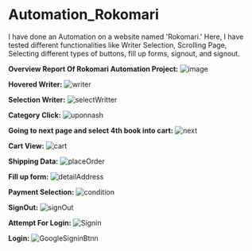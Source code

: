 # Automation_Rokomari
<p>I have done an Automation  on a website named 'Rokomari.' Here, I have tested different functionalities like Writer Selection, Scrolling Page, Selecting different types of buttons, fill up forms, signout, and signout. </p>

**Overview Report Of Rokomari Automation Project:**
![image](https://github.com/kabboCSE/Automation_Rokomari/assets/123986919/9e075d14-7685-4004-91f7-750d0e018adf)


**Hovered Writer:**
![writer](https://github.com/kabboCSE/Automation_Rokomari/assets/123986919/39273b31-24ae-4fda-a85b-9749a235e966)

**Selection Writer:**
![selectWritter](https://github.com/kabboCSE/Automation_Rokomari/assets/123986919/3ae227be-4d1a-42b6-a3b5-c5da3a30aaee)

**Category Click:**
![uponnash](https://github.com/kabboCSE/Automation_Rokomari/assets/123986919/b6e2d2b4-b41f-44df-afd3-bd278d39e21a)

**Going to next page and select 4th book into cart:**
![next](https://github.com/kabboCSE/Automation_Rokomari/assets/123986919/b914fe6c-0f59-419f-b498-7a0576d33d7f)

**Cart View:**
![cart](https://github.com/kabboCSE/Automation_Rokomari/assets/123986919/bc54389b-1354-4153-abb5-0ebb5e552cd0)

**Shipping Data:**
![placeOrder](https://github.com/kabboCSE/Automation_Rokomari/assets/123986919/078b566c-b015-4745-b373-2bfad7699a12)

**Fill up form:**
![detailAddress](https://github.com/kabboCSE/Automation_Rokomari/assets/123986919/5684240a-1f40-47a0-adcb-e29b9dc37f77)

**Payment Selection:**
![condition](https://github.com/kabboCSE/Automation_Rokomari/assets/123986919/01d1f109-5c37-49de-bd6c-2504c8324682)

**SignOut:**
![signOut](https://github.com/kabboCSE/Automation_Rokomari/assets/123986919/14b1f6ac-b371-4dd4-a222-c2cb560a5c3d)

**Attempt For Login:**
![Signin](https://github.com/kabboCSE/Automation_Rokomari/assets/123986919/f30febe0-cc00-4079-9d3d-f7aeb445c6bb)

**Login:**
![GoogleSigninBtnn](https://github.com/kabboCSE/Automation_Rokomari/assets/123986919/fd4ac8c1-a8c5-4592-9fcd-0ad352a6d3f9)


